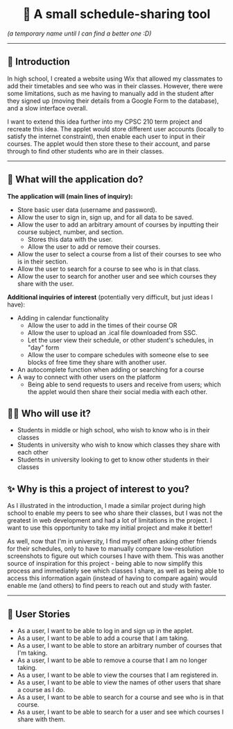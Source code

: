 <h1 align="center"> 📅 ️A small schedule-sharing tool</h1>

*(a temporary name until I can find a better one :D)*

---

## 🌱 Introduction
In high school, I created a website using Wix that allowed my classmates to add their timetables 
and see who was in their classes. However, there were some limitations, such as me having to
manually add in the student after they signed up (moving their details from a Google Form to the database),
and a slow interface overall.

I want to extend this idea further into my CPSC 210 term project and recreate this idea. The applet would
store different user accounts (locally to satisfy the internet constraint), then enable each user to input
in their courses. The applet would then store these to their account, and parse through to find other students
who are in their classes.

---
## 💾 What will the application do?

**The application will (main lines of inquiry):**
- Store basic user data (username and password).
- Allow the user to sign in, sign up, and for  all data to be saved.
- Allow the user to add an arbitrary amount of courses by inputting
their course subject, number, and section.
  - Stores this data with the user.
  - Allow the user to add or remove their courses.
- Allow the user to select a course from a list of their courses to see who is in their section.
- Allow the user to search for a course to see who is in that class.
- Allow the user to search for another user and see which courses they share with the user.

**Additional inquiries of interest** (potentially very difficult, but just ideas I have):
- Adding in calendar functionality
  - Allow the user to add in the times of their course OR
  - Allow the user to upload an .ical file downloaded from SSC.
  - Let the user view their schedule, or other student's schedules, in "day" form
  - Allow the user to compare schedules with someone else to see blocks of free time they share with another user.
- An autocomplete function when adding or searching for a course
- A way to connect with other users on the platform
  - Being able to send requests to users and receive from users; which the applet
  would then share their social media with each other.

## 🧑‍🦰 Who will use it?

- Students in middle or high school, who wish to know who is in their classes
- Students in university who wish to know which classes they share with each other 
- Students in university looking to get to know other students in their classes

## ✨ Why is this a project of interest to you?

As I illustrated in the introduction, I made a similar project during high school to enable my peers to see who share
their classes, but I was not the greatest in web development and had a lot of limitations in the project.
I want to use this opportunity to take my initial project and make it better! 

As well, now that I'm in university, I find myself often asking other friends for their schedules, only to have to manually
compare low-resolution screenshots to figure out which courses I have with them. This was another source of inspiration
for this project - being able to now simplify this process and immediately see which classes I share, as well as being
able to access this information again (instead of having to compare again) would enable me (and others) to find peers
to reach out and study with faster.

---

## 👤 User Stories

- As a user, I want to be able to log in and sign up in the applet.
- As a user, I want to be able to add a course that I am taking.
- As a user, I want to be able to store an arbitrary number of courses that I'm taking.
- As a user, I want to be able to remove a course that I am no longer taking.
- As a user, I want to be able to view the courses that I am registered in.
- As a user, I want to be able to view the names of other users that share a course as I do.
- As a user, I want to be able to search for a course and see who is in that course.
- As a user, I want to be able to search for a user and see which courses I share with them.